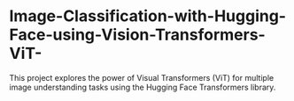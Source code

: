 # Image-Classification-with-Hugging-Face-using-Vision-Transformers-ViT-
This project explores the power of Visual Transformers (ViT) for multiple image understanding tasks using the Hugging Face Transformers library.
